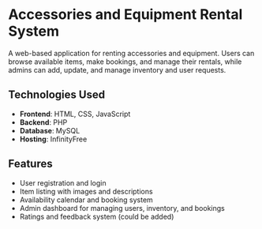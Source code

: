 # Accessories and Equipment Rental System

A web-based application for renting accessories and equipment. Users can browse available items, make bookings, and manage their rentals, while admins can add, update, and manage inventory and user requests.

##  Technologies Used

- **Frontend**: HTML, CSS, JavaScript  
- **Backend**: PHP  
- **Database**: MySQL  
- **Hosting**: InfinityFree

##  Features

- User registration and login  
- Item listing with images and descriptions  
- Availability calendar and booking system  
- Admin dashboard for managing users, inventory, and bookings  
- Ratings and feedback system (could be added)
